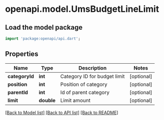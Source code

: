 # openapi.model.UmsBudgetLineLimit

## Load the model package
```dart
import 'package:openapi/api.dart';
```

## Properties
Name | Type | Description | Notes
------------ | ------------- | ------------- | -------------
**categoryId** | **int** | Category ID for budget limit | [optional] 
**position** | **int** | Position of category | [optional] 
**parentId** | **int** | Id of parent category | [optional] 
**limit** | **double** | Limit amount | [optional] 

[[Back to Model list]](../README.md#documentation-for-models) [[Back to API list]](../README.md#documentation-for-api-endpoints) [[Back to README]](../README.md)


